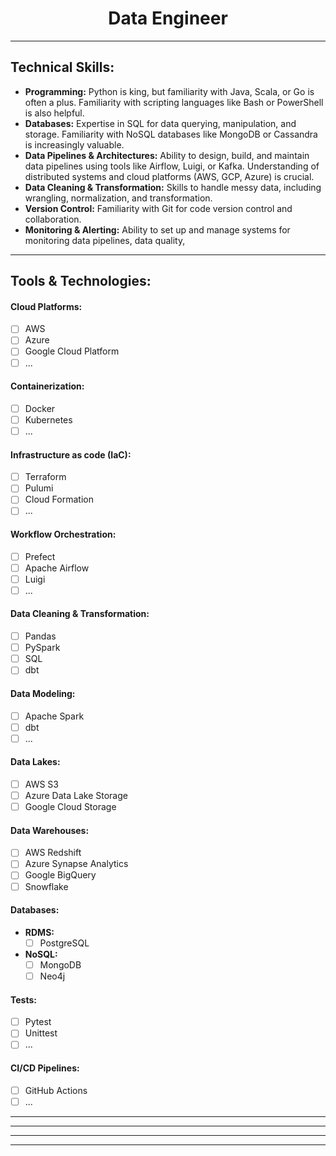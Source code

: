 # <center> Data Engineer </center>
---

## Technical Skills:
- __Programming:__ Python is king, but familiarity with Java, Scala, or Go is often a plus. Familiarity with scripting languages like Bash or PowerShell is also helpful.
- __Databases:__ Expertise in SQL for data querying, manipulation, and storage. Familiarity with NoSQL databases like MongoDB or Cassandra is increasingly valuable.
- __Data Pipelines & Architectures:__ Ability to design, build, and maintain data pipelines using tools like Airflow, Luigi, or Kafka. Understanding of distributed systems and cloud platforms (AWS, GCP, Azure) is crucial.
- __Data Cleaning & Transformation:__ Skills to handle messy data, including wrangling, normalization, and transformation.
- __Version Control:__ Familiarity with Git for code version control and collaboration.
- __Monitoring & Alerting:__ Ability to set up and manage systems for monitoring data pipelines, data quality,

---

## Tools & Technologies:

#### Cloud Platforms:
- [ ] AWS
- [ ] Azure
- [ ] Google Cloud Platform
- [ ] ...

#### Containerization:
- [ ] Docker
- [ ] Kubernetes
- [ ] ...

#### Infrastructure as code (IaC):
- [ ] Terraform
- [ ] Pulumi
- [ ] Cloud Formation
- [ ] ...

#### Workflow Orchestration:
- [ ] Prefect
- [ ] Apache Airflow
- [ ] Luigi
- [ ] ...

#### Data Cleaning & Transformation:
- [ ] Pandas
- [ ] PySpark
- [ ] SQL
- [ ] dbt

#### Data Modeling:
- [ ] Apache Spark
- [ ] dbt
- [ ] ...

#### Data Lakes:
- [ ] AWS S3
- [ ] Azure Data Lake Storage
- [ ] Google Cloud Storage

#### Data Warehouses:
- [ ] AWS Redshift
- [ ] Azure Synapse Analytics
- [ ] Google BigQuery
- [ ] Snowflake

#### Databases:
- __RDMS:__
  - [ ] PostgreSQL
- __NoSQL:__
  - [ ] MongoDB
  - [ ] Neo4j

#### Tests:
- [ ] Pytest
- [ ] Unittest
- [ ] ...

#### CI/CD Pipelines:
- [ ] GitHub Actions
- [ ] ...

---



---
---
---